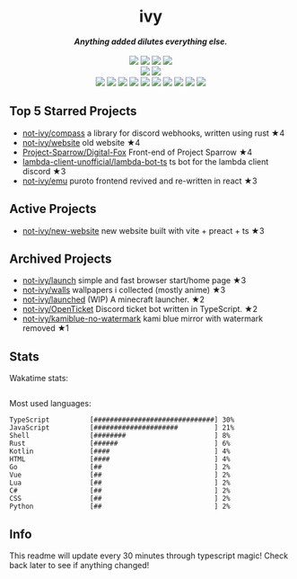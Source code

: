 <!-- deno-fmt-ignore-file -->
<h1 align="center">ivy</h1>
<div align="center">
  <b><i>Anything added dilutes everything else.</i></b>
  <br />
  <br />
  <img src="https://img.shields.io/badge/-Vim-%23e9d3d0?logo=Vim&labelColor=4c566a" />
  <img src="https://img.shields.io/badge/-CLion-%23ffd3da?logo=CLion&labelColor=4c566a" />
  <img src="https://img.shields.io/badge/-IntellJ IDEA-%23ffcee0?logo=IntelliJIDEA&labelColor=4c566a" />
  <img src="https://img.shields.io/badge/-Visual Studio Code-%23ffb4ed?logo=VisualStudioCode&labelColor=4c566a" />
  <br />
  <img src="https://img.shields.io/badge/-macOS-%23f4d3d5?logo=macOS&labelColor=4c566a" />
  <img src="https://img.shields.io/badge/-Linux-%23ffaaea?logo=Linux&labelColor=4c566a" />
  <br />
<img src="https://img.shields.io/badge/-Rust-d8e2dc" />
<img src="https://img.shields.io/badge/-JavaScript-fec89a" />
<img src="https://img.shields.io/badge/-TypeScript-ffe5d9" />
<img src="https://img.shields.io/badge/-other-f8edeb" />
<img src="https://img.shields.io/badge/-Go-fae1dd" />
<img src="https://img.shields.io/badge/-Shell-ffd7ba" />
<img src="https://img.shields.io/badge/-Kotlin-fcd5ce" />
<img src="https://img.shields.io/badge/-Vue-fec5bb" />
<img src="https://img.shields.io/badge/-HTML-ece4db" />
<img src="https://img.shields.io/badge/-Lua-e8e8e4" />
  <br />
</div>

## Top 5 Starred Projects

- [not-ivy/compass](https://github.com/not-ivy/compass) a library for discord webhooks, written using rust ★4
- [not-ivy/website](https://github.com/not-ivy/website) old website ★4
- [Project-Sparrow/Digital-Fox](https://github.com/Project-Sparrow/Digital-Fox) Front-end of Project Sparrow ★4
- [lambda-client-unofficial/lambda-bot-ts](https://github.com/lambda-client-unofficial/lambda-bot-ts) ts bot for the lambda client discord ★3
- [not-ivy/emu](https://github.com/not-ivy/emu) puroto frontend revived and re-written in react ★3

## Active Projects

- [not-ivy/new-website](https://github.com/not-ivy/new-website) new website built with vite + preact + ts ★3

## Archived Projects

- [not-ivy/launch](https://github.com/not-ivy/launch) simple and fast browser start/home page ★3
- [not-ivy/walls](https://github.com/not-ivy/walls) wallpapers i collected (mostly anime) ★3
- [not-ivy/launched](https://github.com/not-ivy/launched) (WIP) A minecraft launcher. ★2
- [not-ivy/OpenTicket](https://github.com/not-ivy/OpenTicket) Discord ticket bot written in TypeScript. ★2
- [not-ivy/kamiblue-no-watermark](https://github.com/not-ivy/kamiblue-no-watermark) kami blue mirror with watermark removed ★1

## Stats

Wakatime stats:
```

```

Most used languages:
```
TypeScript          [##############################] 30%
JavaScript          [#####################         ] 21%
Shell               [########                      ] 8%
Rust                [######                        ] 6%
Kotlin              [####                          ] 4%
HTML                [####                          ] 4%
Go                  [##                            ] 2%
Vue                 [##                            ] 2%
Lua                 [##                            ] 2%
C#                  [##                            ] 2%
CSS                 [##                            ] 2%
Python              [##                            ] 2%
```

## Info

This readme will update every 30 minutes through typescript magic! Check back later to see if anything changed!
